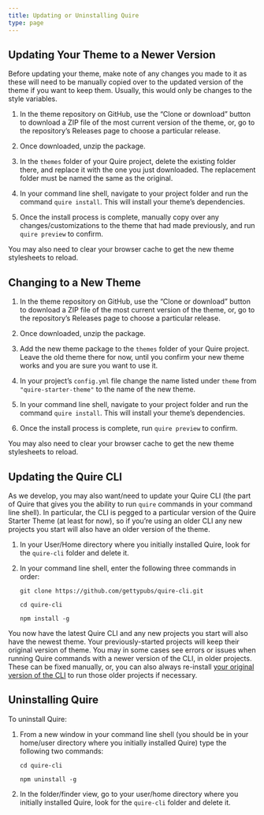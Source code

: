 ```yaml
---
title: Updating or Uninstalling Quire
type: page
---
```


## Updating Your Theme to a Newer Version

Before updating your theme, make note of any changes you made to it as these will need to be manually copied over to the updated version of the theme if you want to keep them. Usually, this would only be changes to the style variables.

1. In the theme repository on GitHub, use the “Clone or download” button to download a ZIP file of the most current version of the theme, or, go to the repository’s Releases page to choose a particular release.

2. Once downloaded, unzip the package.

3. In the `themes` folder of your Quire project, delete the existing folder there, and replace it with the one you just downloaded. The replacement folder must be named the same as the original.

4. In your command line shell, navigate to your project folder and run the command `quire install`. This will install your theme’s dependencies.

5. Once the install process is complete, manually copy over any changes/customizations to the theme that had made previously, and run `quire preview` to confirm.

You may also need to clear your browser cache to get the new theme stylesheets to reload.

## Changing to a New Theme

1. In the theme repository on GitHub, use the “Clone or download” button to download a ZIP file of the most current version of the theme, or, go to the repository’s Releases page to choose a particular release.

2. Once downloaded, unzip the package.

3. Add the new theme package to the `themes` folder of your Quire project. Leave the old theme there for now, until you confirm your new theme works and you are sure you want to use it.

4. In your project’s `config.yml` file change the name listed under `theme` from `"quire-starter-theme"` to the name of the new theme.

5. In your command line shell, navigate to your project folder and run the command `quire install`. This will install your theme’s dependencies.

6. Once the install process is complete, run `quire preview` to confirm.

You may also need to clear your browser cache to get the new theme stylesheets to reload.

## Updating the Quire CLI

As we develop, you may also want/need to update your Quire CLI (the part of Quire that gives you the ability to run `quire` commands in your command line shell). In particular, the CLI is pegged to a particular version of the Quire Starter Theme (at least for now), so if you’re using an older CLI any new projects you start will also have an older version of the theme.

1. In your User/Home directory where you initially installed Quire, look for the `quire-cli` folder and delete it.

2. In your command line shell, enter the following three commands in order:

    ```
    git clone https://github.com/gettypubs/quire-cli.git
    ```

    ```
    cd quire-cli
    ```

    ```
    npm install -g
    ```

You now have the latest Quire CLI and any new projects you start will also have the newest theme. Your previously-started projects will keep their original version of theme. You may in some cases see errors or issues when running Quire commands with a newer version of the CLI, in older projects. These can be fixed manually, or, you can also always re-install [your original version of the CLI](https://github.com/gettypubs/quire-cli/releases) to run those older projects if necessary.

## Uninstalling Quire

To uninstall Quire:

1. From a new window in your command line shell (you should be in your home/user directory where you initially installed Quire) type the following two commands:

    ```
    cd quire-cli
    ```

    ```
    npm uninstall -g
    ```

2. In the folder/finder view, go to your user/home directory where you initially installed Quire, look for the `quire-cli` folder and delete it.
